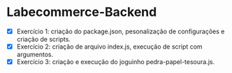 # Labecommerce-Backend

- [x] Exercício 1: criação do package.json, pesonalização de configurações e criação de scripts.
- [x] Exercício 2: criação de arquivo index.js, execução de script com argumentos.
- [x] Exercício 3: criação e execução do joguinho pedra-papel-tesoura.js.
